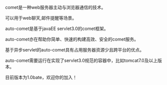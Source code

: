 ﻿comet是一种web服务器主动与浏览器通信的技术。

可以用于web聊天,邮件提醒等场景。


auto-comet是基于javaEE servlet3.0的comet框架。

auto-comet亦在帮助你简单、快速的构建高效、安全的comet服务。


基于异步servlet的auto-comet具有占用服务器资源少且跨平台的优点。


auto-comet需要运行在实现了servlet3.0规范的容器中，比如tomcat7.0及以上版本。


目前版本为1.0bate，欢迎你的加入！


